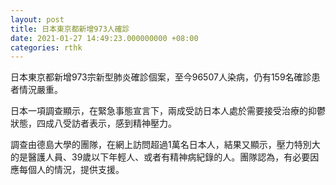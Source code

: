```yaml
---
layout: post
title: 日本東京都新增973人確診
date: 2021-01-27 14:49:23.000000000 +08:00
categories: rthk
---
```


日本東京都新增973宗新型肺炎確診個案，至今96507人染病，仍有159名確診患者情況嚴重。

日本一項調查顯示，在緊急事態宣言下，兩成受訪日本人處於需要接受治療的抑鬱狀態，四成八受訪者表示，感到精神壓力。

調查由德島大學的團隊，在網上訪問超過1萬名日本人，結果又顯示，壓力特別大的是醫護人員、39歲以下年輕人、或者有精神病紀錄的人。團隊認為，有必要因應每個人的情況，提供支援。
